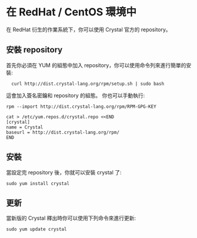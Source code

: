 # 在 RedHat / CentOS 環境中

在 RedHat 衍生的作業系統下，你可以使用 Crystal 官方的 repository。


## 安裝 repository

首先你必須在 YUM 的組態中加入 repository，你可以使用命令列來進行簡單的安裝:


```
  curl http://dist.crystal-lang.org/rpm/setup.sh | sudo bash
```


這會加入簽名密鑰和 repository 的組態。
你也可以手動執行:

```
rpm --import http://dist.crystal-lang.org/rpm/RPM-GPG-KEY

cat > /etc/yum.repos.d/crystal.repo <<END
[crystal]
name = Crystal
baseurl = http://dist.crystal-lang.org/rpm/
END

```

## 安裝
當設定完 repository 後，你就可以安裝 crystal 了:

```
sudo yum install crystal
```

## 更新

當新版的 Crystal 釋出時你可以使用下列命令來進行更新:

```
sudo yum update crystal
```
